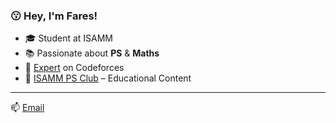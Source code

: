 ### 😗 Hey, I'm Fares!  

- 🎓 Student at ISAMM
- 📚 Passionate about **PS** & **Maths**
- 🌟 [Expert](https://codeforces.com/profile/Kefrov) on Codeforces
- 🎥 [ISAMM PS Club](https://www.youtube.com/watch?v=myNxDuVxFw0&t=916s) – Educational Content  

---
📫 [Email](mailto:fares.manai123@gmail.com)
